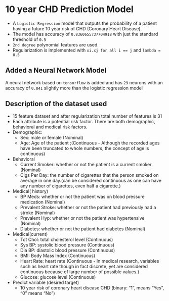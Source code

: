 # 10 year CHD Prediction Model
- A `Logistic Regression` model that outputs the probability of a patient having a future 10 year risk of CHD (Coronary Heart Disease).
- The model has accuracy of `0.8360655737704918` with just the standard threshold of `0.5`
- `2nd degree` polynomial features are used.
- Regularization is implemented with `xi.xj for all i == j` and `lambda = 0.5`

## Added a Neural Network Model
A neural network based on `tensorflow` is added and has `29` neurons with an accuracy of `0.841` slightly more than the logistic regression model

 ## Description of the dataset used
 - 15 feature dataset and after regularization total number of features is 31
 - Each attribute is a potential risk factor. There are both demographic, behavioral and medical risk factors.
 - Demographic:
   - Sex: male or female (Nominal)
   - Age: Age of the patient ;(Continuous - Although the recorded ages have been truncated to whole numbers, the concept of age is continuous)
  - Behavioral
    - Current Smoker: whether or not the patient is a current smoker (Nominal)
    - Cigs Per Day: the number of cigarettes that the person smoked on average in one day.(can be considered continuous as one can have any number of cigarettes, even half a cigarette.)
  - Medical( history)
     - BP Meds: whether or not the patient was on blood pressure medication (Nominal)
     - Prevalent Stroke: whether or not the patient had previously had a stroke (Nominal)
     - Prevalent Hyp: whether or not the patient was hypertensive (Nominal)
     - Diabetes: whether or not the patient had diabetes (Nominal)
   - Medical(current)
     - Tot Chol: total cholesterol level (Continuous)
     - Sys BP: systolic blood pressure (Continuous)
     - Dia BP: diastolic blood pressure (Continuous)
     - BMI: Body Mass Index (Continuous)
     - Heart Rate: heart rate (Continuous - In medical research, variables such as heart rate though in fact discrete, yet are considered continuous because of large number of possible values.)
     - Glucose: glucose level (Continuous)
  - Predict variable (desired target)
    - 10 year risk of coronary heart disease CHD (binary: “1”, means “Yes”, “0” means “No”)
